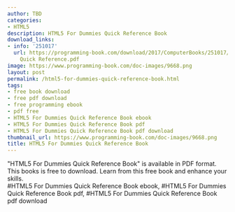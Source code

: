 ```yaml
---
author: TBD
categories:
- HTML5
description: HTML5 For Dummies Quick Reference Book
download_links:
- info: '251017'
  url: https://programming-book.com/download/2017/ComputerBooks/251017/HTML5 For Dummies
    Quick Reference.pdf
image: https://www.programming-book.com/doc-images/9668.png
layout: post
permalink: /html5-for-dummies-quick-reference-book.html
tags:
- free book download
- free pdf download
- free programming ebook
- pdf free
- HTML5 For Dummies Quick Reference Book ebook
- HTML5 For Dummies Quick Reference Book pdf
- HTML5 For Dummies Quick Reference Book pdf download
thumbnail_url: https://www.programming-book.com/doc-images/9668.png
title: HTML5 For Dummies Quick Reference Book
---
```


 
<div class="item-desc text-justify">
  "HTML5 For Dummies Quick Reference Book" is available in PDF format. This books is free to download. Learn from this free book and enhance your skills.
  <br>
  #HTML5 For Dummies Quick Reference Book ebook, #HTML5 For Dummies Quick Reference Book pdf, #HTML5 For Dummies Quick Reference Book pdf download
</div>